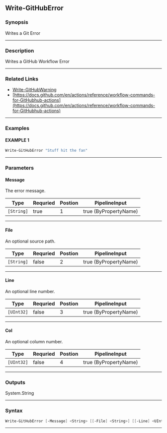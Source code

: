 
Write-GitHubError
-----------------
### Synopsis
Writes a Git Error

---
### Description

Writes a GitHub Workflow Error

---
### Related Links
* [Write-GitHubWarning](Write-GitHubWarning.md)
* [https://docs.github.com/en/actions/reference/workflow-commands-for-GitHubhub-actions](https://docs.github.com/en/actions/reference/workflow-commands-for-GitHubhub-actions)
---
### Examples
#### EXAMPLE 1
```PowerShell
Write-GitHubError "Stuff hit the fan"
```

---
### Parameters
#### **Message**

The error message.



|Type          |Requried|Postion|PipelineInput        |
|--------------|--------|-------|---------------------|
|```[String]```|true    |1      |true (ByPropertyName)|
---
#### **File**

An optional source path.



|Type          |Requried|Postion|PipelineInput        |
|--------------|--------|-------|---------------------|
|```[String]```|false   |2      |true (ByPropertyName)|
---
#### **Line**

An optional line number.



|Type          |Requried|Postion|PipelineInput        |
|--------------|--------|-------|---------------------|
|```[UInt32]```|false   |3      |true (ByPropertyName)|
---
#### **Col**

An optional column number.



|Type          |Requried|Postion|PipelineInput        |
|--------------|--------|-------|---------------------|
|```[UInt32]```|false   |4      |true (ByPropertyName)|
---
### Outputs
System.String


---
### Syntax
```PowerShell
Write-GitHubError [-Message] <String> [[-File] <String>] [[-Line] <UInt32>] [[-Col] <UInt32>] [<CommonParameters>]
```
---


